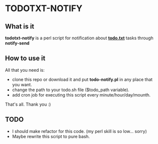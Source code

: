 TODOTXT-NOTIFY
==============

What is it
-----------
**todotxt-notify** is a perl script for notification about [**todo.txt**][1] tasks through **notify-send**

How to use it
-------------
All that you need is:

 - clone this repo or download it and put **todo-notify.pl** in any
   place that you want.
 - change the path to your todo.sh file ($todo\_path variable).
 - add cron job for executing this script every minute/hour/day/mounth.
 
That's all. Thank you :)

TODO
----

 - I should make refactor for this code. (my perl skill is so low... sorry)
 - Maybe rewrite this script to pure bash.

  [1]: http://todotxt.com
